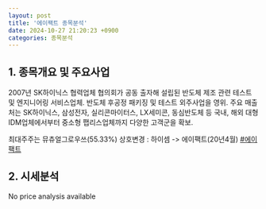 ```yaml
---
layout: post
title: '에이팩트 종목분석'
date: 2024-10-27 21:20:23 +0900
categories: 종목분석
---
```


## 1. 종목개요 및 주요사업

2007년 SK하이닉스 협력업체 협의회가 공동 출자해 설립된 반도체 제조 관련 테스트 및 엔지니어링 서비스업체. 반도체 후공정 패키징 및 테스트 외주사업을 영위. 주요 매출처는 SK하이닉스, 삼성전자, 실리콘마이터스, LX세미콘, 동심반도체 등 국내, 해외 대형 IDM업체에서부터 중소형 팹리스업체까지 다양한 고객군을 확보.

최대주주는 뮤츄얼그로우쓰(55.33%) 상호변경 : 하이셈 -> 에이팩트(20년4월)
[#에이팩트](#)

## 2. 시세분석

No price analysis available
